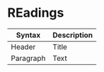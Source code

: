 # REadings

| Syntax      | Description |
| ----------- | ----------- |
| Header      | Title       |
| Paragraph   | Text        |